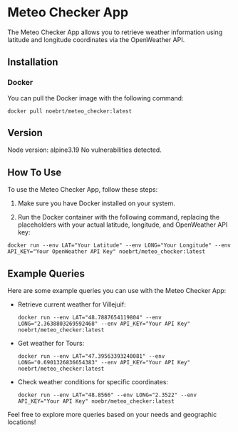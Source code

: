 # Meteo Checker App

The Meteo Checker App allows you to retrieve weather information using latitude and longitude coordinates via the OpenWeather API.

## Installation 

### Docker 
You can pull the Docker image with the following command:
```
docker pull noebrt/meteo_checker:latest
```

## Version
Node version: alpine3.19 
No vulnerabilities detected.

## How To Use 

To use the Meteo Checker App, follow these steps:

1. Make sure you have Docker installed on your system.

2. Run the Docker container with the following command, replacing the placeholders with your actual latitude, longitude, and OpenWeather API key:
```
docker run --env LAT="Your Latitude" --env LONG="Your Longitude" --env API_KEY="Your OpenWeather API Key" noebrt/meteo_checker:latest
```

## Example Queries

Here are some example queries you can use with the Meteo Checker App:

- Retrieve current weather for Villejuif:
  ```
  docker run --env LAT="48.7887654119804" --env LONG="2.3638803269592468" --env API_KEY="Your API Key" noebrt/meteo_checker:latest
  ```

- Get weather for Tours:
  ```
  docker run --env LAT="47.39563393240081" --env LONG="0.6901326836654383" --env API_KEY="Your API Key" noebrt/meteo_checker:latest
  ```

- Check weather conditions for specific coordinates:
  ```
  docker run --env LAT="48.8566" --env LONG="2.3522" --env API_KEY="Your API Key" noebr/meteo_checker:latest
  ```

Feel free to explore more queries based on your needs and geographic locations!
